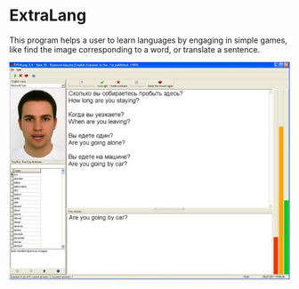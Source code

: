 # ExtraLang
This program helps a user to learn languages by engaging in simple games, like find the image corresponding to a word, or translate a sentence.

![alt text](https://github.com/rmusab/ExtraLang/blob/main/Screenshot.jpg?raw=true)

